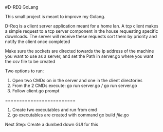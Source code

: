 #D-REQ GoLang

This small project is meant to improve my Golang.

D-Req is a client server application meant for a home lan. 
A tcp client makes a simple request to a tcp server component in the house
requesting specific downloads.
The server will receive these requests sort them by priority and notify the client once completed

Make sure the sockets are directed towards the ip address of the machine you want to use as a server, and set the Path in server.go where you want the csv file to be created

Two options to run:
1. Open two CMDs on in the server and one in the client directories
2. From the 2 CMDs execute: go run server.go / go run server.go
3. Follow client.go prompt

=========================
1. Create two executables and run from cmd
2. go executables are created with command go build *file*.go


Next Step:
    Create a dumbed down GUI for this
